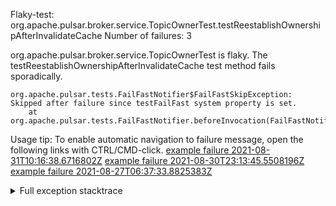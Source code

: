         
Flaky-test: org.apache.pulsar.broker.service.TopicOwnerTest.testReestablishOwnershipAfterInvalidateCache
Number of failures: 3

org.apache.pulsar.broker.service.TopicOwnerTest is flaky. The testReestablishOwnershipAfterInvalidateCache test method fails sporadically.

```
org.apache.pulsar.tests.FailFastNotifier$FailFastSkipException: Skipped after failure since testFailFast system property is set.
	at org.apache.pulsar.tests.FailFastNotifier.beforeInvocation(FailFastNotifier.java:88)

```

Usage tip: To enable automatic navigation to failure message, open the following links with CTRL/CMD-click.
[example failure 2021-08-31T10:16:38.6716802Z](https://github.com/apache/pulsar/runs/3471501156?check_suite_focus=true#step:10:1315)
[example failure 2021-08-30T23:13:45.5508196Z](https://github.com/apache/pulsar/runs/3467152431?check_suite_focus=true#step:9:571)
[example failure 2021-08-27T06:37:33.8825383Z](https://github.com/apache/pulsar/runs/3440411059?check_suite_focus=true#step:9:2493)


<details>
<summary>Full exception stacktrace</summary>
<code><pre>
org.apache.pulsar.tests.FailFastNotifier$FailFastSkipException: Skipped after failure since testFailFast system property is set.
	at org.apache.pulsar.tests.FailFastNotifier.beforeInvocation(FailFastNotifier.java:88)

</pre></code>
</details>

